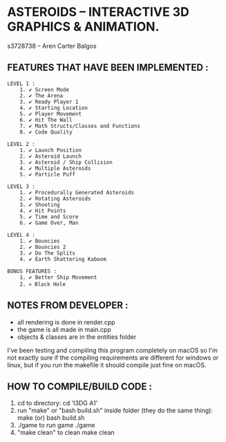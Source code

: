 # ASTEROIDS – INTERACTIVE 3D GRAPHICS & ANIMATION.
s3728738 – Aren Carter Balgos

## FEATURES THAT HAVE BEEN IMPLEMENTED :

    LEVEL 1 :
        1. ✔ Screen Mode
        2. ✔ The Arena 
        3. ✔ Ready Player 1 
        4. ✔ Starting Location 
        5. ✔ Player Movement 
        6. ✔ Hit The Wall 
        7. ✔ Math Structs/Classes and Functions 
        8. ✔ Code Quality 

    LEVEL 2 :
        1. ✔ Launch Position 
        2. ✔ Asteroid Launch 
        3. ✔ Asteroid / Ship Collision 
        4. ✔ Multiple Asteroids 
        5. ✔ Particle Puff 

    LEVEL 3 :
        1. ✔ Procedurally Generated Asteroids 
        2. ✔ Rotating Asteroids 
        3. ✔ Shooting 
        4. ✔ Hit Points 
        5. ✔ Time and Score 
        6. ✔ Game Over, Man 

    LEVEL 4 :
        1. ✔ Bouncies 
        2. ✔ Bouncies 2 
        3. ✔ Do The Splits
        4. ✔ Earth Shattering Kaboom 

    BONUS FEATURES :
        1. ✔ Better Ship Movement
        2. 𐄂 Black Hole

## NOTES FROM DEVELOPER :

- all rendering is done in render.cpp
- the game is all made in main.cpp
- objects & classes are in the entities folder

 I've been testing and compiling this program completely on macOS so I'm not exactly sure if the compiling requirements are different for windows or linux, but if you run the makefile it should compile just fine on macOS.

## HOW TO COMPILE/BUILD CODE :

1. cd to directory:
     cd 'I3DG A1'
2. run "make" or "bash build.sh" inside folder (they do the same thing):
     make
     (or) bash build.sh
3. ./game to run game
     ./game
4. "make clean" to clean
     make clean